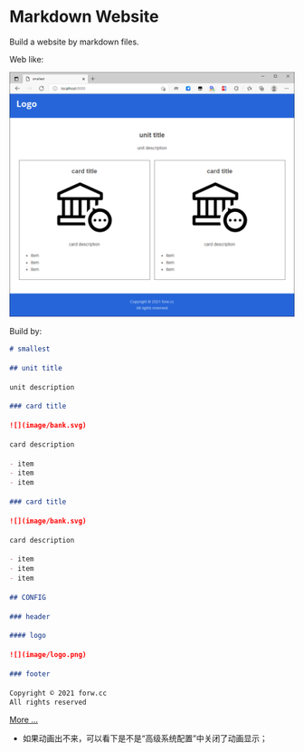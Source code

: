 # Markdown Website

Build a website by markdown files.

Web like:

![](image/snap.png)

Build by:

```markdown
# smallest

## unit title

unit description

### card title

![](image/bank.svg)

card description

- item
- item
- item

### card title

![](image/bank.svg)

card description

- item
- item
- item

## CONFIG

### header

#### logo

![](image/logo.png)

### footer

Copyright © 2021 forw.cc  
All rights reserved
```

[More ... ](doc/readme.md)

- 如果动画出不来，可以看下是不是“高级系统配置”中关闭了动画显示；